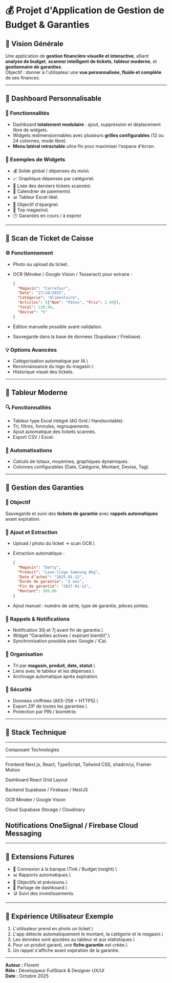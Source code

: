 # 💰 Projet d'Application de Gestion de Budget & Garanties

## 🧭 Vision Générale

Une application de **gestion financière visuelle et interactive**,
alliant **analyse de budget**, **scanner intelligent de tickets**,
**tableur moderne**, et **gestionnaire de garanties**.\
Objectif : donner à l'utilisateur une **vue personnalisée, fluide et
complète** de ses finances.

------------------------------------------------------------------------

## 🧩 Dashboard Personnalisable

### 🔧 Fonctionnalités

-   Dashboard **totalement modulaire** : ajout, suppression et
    déplacement libre de widgets.
-   Widgets redimensionnables avec plusieurs **grilles configurables**
    (12 ou 24 colonnes, mode libre).
-   **Menu latéral retractable** ultra-fin pour maximiser l'espace
    d'écran.

### 🧱 Exemples de Widgets

-   💰 Solde global / dépenses du mois\
-   📈 Graphique dépenses par catégorie\
-   🧾 Liste des derniers tickets scannés\
-   📅 Calendrier de paiements\
-   📊 Tableur Excel-like\
-   🔄 Objectif d'épargne\
-   🏪 Top magasins\
-   🕒 Garanties en cours / à expirer

------------------------------------------------------------------------

## 📸 Scan de Ticket de Caisse

### ⚙️ Fonctionnement

-   Photo ou upload du ticket.

-   OCR (Mindee / Google Vision / Tesseract) pour extraire :

    ``` json
    {
      "Magasin": "Carrefour",
      "Date": "27/10/2025",
      "Catégorie": "Alimentaire",
      "Articles": [{"Nom": "Pâtes", "Prix": 2.49}],
      "Total": 238.98,
      "Devise": "€"
    }
    ```

-   Édition manuelle possible avant validation.

-   Sauvegarde dans la base de données (Supabase / Firebase).

### 💡 Options Avancées

-   Catégorisation automatique par IA.\
-   Reconnaissance du logo du magasin.\
-   Historique visuel des tickets.

------------------------------------------------------------------------

## 📑 Tableur Moderne

### 🔍 Fonctionnalités

-   Tableur type Excel intégré (AG Grid / Handsontable).
-   Tri, filtres, formules, regroupements.
-   Ajout automatique des tickets scannés.
-   Export CSV / Excel.

### 🤖 Automatisations

-   Calculs de totaux, moyennes, graphiques dynamiques.
-   Colonnes configurables (Date, Catégorie, Montant, Devise, Tag).

------------------------------------------------------------------------

## 🧾 Gestion des Garanties

### 🎯 Objectif

Sauvegarde et suivi des **tickets de garantie** avec **rappels
automatiques** avant expiration.

### 📸 Ajout et Extraction

-   Upload / photo du ticket → scan OCR.\

-   Extraction automatique :

    ``` json
    {
      "Magasin": "Darty",
      "Produit": "Lave-linge Samsung 8kg",
      "Date d’achat": "2025-01-12",
      "Durée de garantie": "2 ans",
      "Fin de garantie": "2027-01-12",
      "Montant": 599.00
    }
    ```

-   Ajout manuel : numéro de série, type de garantie, pièces jointes.

### 🔔 Rappels & Notifications

-   Notification 30j et 7j avant fin de garantie.\
-   Widget "Garanties actives / expirant bientôt".\
-   Synchronisation possible avec Google / iCal.

### 📂 Organisation

-   Tri par **magasin, produit, date, statut**.\
-   Liens avec le tableur et les dépenses.\
-   Archivage automatique après expiration.

### 🔐 Sécurité

-   Données chiffrées (AES-256 + HTTPS).\
-   Export ZIP de toutes les garanties.\
-   Protection par PIN / biométrie.

------------------------------------------------------------------------

## 🧠 Stack Technique

  -----------------------------------------------------------------------
  Composant                       Technologies
  ------------------------------- ---------------------------------------
  Frontend                        Next.js, React, TypeScript, Tailwind
                                  CSS, shadcn/ui, Framer Motion

  Dashboard                       React Grid Layout

  Backend                         Supabase / Firebase / NestJS

  OCR                             Mindee / Google Vision

  Cloud                           Supabase Storage / Cloudinary

  Notifications                   OneSignal / Firebase Cloud Messaging
  -----------------------------------------------------------------------

------------------------------------------------------------------------

## 🚀 Extensions Futures

-   🔗 Connexion à la banque (Tink / Budget Insight).\
-   📊 Rapports automatiques.\
-   🎯 Objectifs et prévisions.\
-   💬 Partage de dashboard.\
-   🪙 Suivi des investissements.

------------------------------------------------------------------------

## 🧠 Expérience Utilisateur Exemple

1.  L'utilisateur prend en photo un ticket.\
2.  L'app détecte automatiquement le montant, la catégorie et le
    magasin.\
3.  Les données sont ajoutées au tableur et aux statistiques.\
4.  Pour un produit garanti, une **fiche garantie** est créée.\
5.  Un rappel s'affiche avant expiration de la garantie.

------------------------------------------------------------------------

**Auteur :** Florent\
**Rôle :** Développeur FullStack & Designer UX/UI\
**Date :** Octobre 2025
